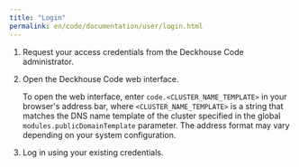 ```yaml
---
title: "Login"
permalink: en/code/documentation/user/login.html
---
```


1. Request your access credentials from the Deckhouse Code administrator.  

1. Open the Deckhouse Code web interface.

   To open the web interface, enter `code.<CLUSTER_NAME_TEMPLATE>` in your browser's address bar, where `<CLUSTER_NAME_TEMPLATE>` is a string that matches the DNS name template of the cluster specified in the global `modules.publicDomainTemplate` parameter. The address format may vary depending on your system configuration.

1. Log in using your existing credentials.
